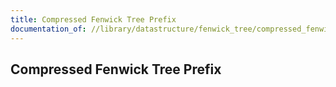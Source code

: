 ```yaml
---
title: Compressed Fenwick Tree Prefix
documentation_of: //library/datastructure/fenwick_tree/compressed_fenwick_tree_prefix.hpp
---
```

## Compressed Fenwick Tree Prefix